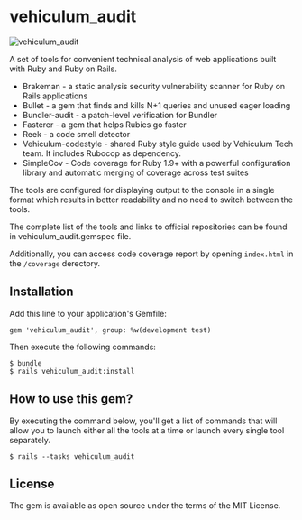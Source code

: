 # vehiculum_audit

![vehiculum_audit](https://github.com/vehiculum-berlin/vehiculum_audit/workflows/vehiculum_audit/badge.svg?branch=master)

A set of tools for convenient technical analysis of web applications built with Ruby and Ruby on Rails.

- Brakeman - a static analysis security vulnerability scanner for Ruby on Rails applications
- Bullet - a gem that finds and kills N+1 queries and unused eager loading
- Bundler-audit - a patch-level verification for Bundler
- Fasterer - a gem that helps Rubies go faster
- Reek - a code smell detector
- Vehiculum-codestyle - shared Ruby style guide used by Vehiculum Tech team. It includes Rubocop as dependency.
- SimpleCov - Code coverage for Ruby 1.9+ with a powerful configuration library and automatic merging of coverage across test suites

The tools are configured for displaying output to the console in a single format which results in better readability and no need to switch between the tools.

The complete list of the tools and links to official repositories can be found in vehiculum_audit.gemspec file.

Additionally, you can access code coverage report by opening `index.html` in the `/coverage` derectory.

## Installation

Add this line to your application's Gemfile:

```
gem 'vehiculum_audit', group: %w(development test)
```
Then execute the following commands:

```
$ bundle
$ rails vehiculum_audit:install
```

## How to use this gem?

By executing the command below, you'll get a list of commands that will allow you to launch either all the tools at a time or launch every single tool separately.

```
$ rails --tasks vehiculum_audit
```

## License

The gem is available as open source under the terms of the MIT License.
